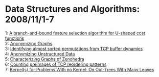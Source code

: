 # Data Structures and Algorithms: 2008/11/1-7  
1: [A branch-and-bound feature selection algorithm for U-shaped cost  functions](https://doi.org/10.48550/arXiv.0810.5573)  
2: [Anonymizing Graphs](https://doi.org/10.48550/arXiv.0810.5578)  
3: [Identifying almost sorted permutations from TCP buffer dynamics](https://doi.org/10.48550/arXiv.0810.1639)  
4: [Anonymizing Unstructured Data](https://doi.org/10.48550/arXiv.0810.5582)  
5: [Characterizing Graphs of Zonohedra](https://doi.org/10.48550/arXiv.0811.0254)  
6: [Counting preimages of TCP reordering patterns](https://doi.org/10.48550/arXiv.cs/0703020)  
7: [Kernel(s) for Problems With no Kernel: On Out-Trees With Many Leaves](https://doi.org/10.48550/arXiv.0810.4796)  